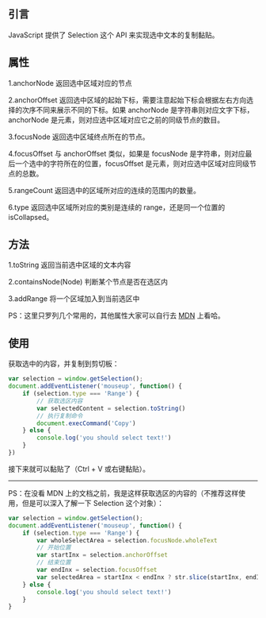 ## 引言

JavaScript 提供了 Selection 这个 API 来实现选中文本的复制黏贴。

## 属性
1.anchorNode
返回选中区域对应的节点

2.anchorOffset
返回选中区域的起始下标，需要注意起始下标会根据左右方向选择的次序不同来展示不同的下标。如果 anchorNode 是字符串则对应文字下标，anchorNode 是元素，则对应选中区域对应它之前的同级节点的数目。

3.focusNode
返回选中区域终点所在的节点。

4.focusOffset
与 anchorOffset 类似，如果是 focusNode 是字符串，则对应最后一个选中的字符所在的位置，focusOffset 是元素，则对应选中区域对应同级节点的总数。

5.rangeCount
返回选中的区域所对应的连续的范围内的数量。

6.type
返回选中区域所对应的类别是连续的 range，还是同一个位置的 isCollapsed。

## 方法
1.toString
返回当前选中区域的文本内容

2.containsNode(Node)
判断某个节点是否在选区内

3.addRange
将一个区域加入到当前选区中

PS：这里只罗列几个常用的，其他属性大家可以自行去 [MDN](https://developer.mozilla.org/zh-CN/docs/Web/API/Selection) 上看哈。

## 使用

获取选中的内容，并复制到剪切板：
```javascript
var selection = window.getSelection();
document.addEventListener('mouseup', function() {
	if (selection.type === 'Range') {
		// 获取选区内容
		var selectedContent = selection.toString()
		// 执行复制命令
		document.execCommand('Copy')
	} else {
		console.log('you should select text!')
	}
})
```

接下来就可以黏贴了（Ctrl + V 或右键黏贴）。

****
PS：在没看 MDN 上的文档之前，我是这样获取选区的内容的（不推荐这样使用，但是可以深入了解一下 Selection 这个对象）：

```javascript
var selection = window.getSelection();
document.addEventListener('mouseup', function() {
	if (selection.type === 'Range') {
		var wholeSelectArea = selection.focusNode.wholeText
		// 开始位置
		var startInx = selection.anchorOffset
		// 结束位置
		var endInx = selection.focusOffset
		var selectedArea = startInx < endInx ? str.slice(startInx, endInx) : str.slice(endInx, startInx)
	} else {
		console.log('you should select text!')
	}
}
```
